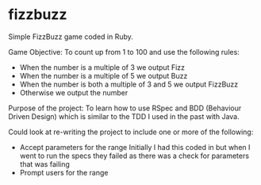 # fizzbuzz
Simple FizzBuzz game coded in Ruby.

Game Objective:
To count up from 1 to 100 and use the following rules:
- When the number is a multiple of 3 we output Fizz
- When the number is a multiple of 5 we output Buzz
- When the number is both a multiple of 3 and 5 we output FizzBuzz
- Otherwise we output the number

Purpose of the project:
To learn how to use RSpec and BDD (Behaviour Driven Design) which is similar to the TDD I used in the past with Java.


Could look at re-writing the project to include one or more of the following:
- Accept parameters for the range
  Initially I had this coded in but when I went to run the specs they failed as there was a check for parameters that was failing
- Prompt users for the range